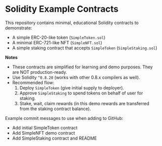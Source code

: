 # Solidity Example Contracts

This repository contains minimal, educational Solidity contracts to demonstrate:
- A simple ERC-20-like token (`SimpleToken.sol`)
- A minimal ERC-721-like NFT (`SimpleNFT.sol`)
- A simple staking contract that accepts `SimpleToken` (`SimpleStaking.sol`)

**Notes**
- These contracts are simplified for learning and demo purposes. They are NOT production-ready.
- Use Solidity `^0.8.20` (works with other 0.8.x compilers as well).
- Recommended flow:
  1. Deploy `SimpleToken` (give initial supply to deployer).
  2. Approve `SimpleStaking` to spend tokens on behalf of user for staking.
  3. Stake, wait, claim rewards (in this demo rewards are transferred from the staking contract balance).

Example commit messages to use when adding to GitHub:
- Add initial SimpleToken contract
- Add SimpleNFT demo contract
- Add SimpleStaking contract and README
